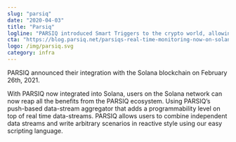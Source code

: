 ```yaml
---
slug: "parsiq"
date: "2020-04-03"
title: "Parsiq"
logline: "PARSIQ introduced Smart Triggers to the crypto world, allowing real-time on-chain events to trigger off-chain actions, giving developers the possibility to automate workflows, creating endless ways to interact with real world applications, maximizing possibilities while focusing on being cost effective."
cta: "https://blog.parsiq.net/parsiqs-real-time-monitoring-now-on-solana/"
logo: /img/parsiq.svg
category: infra
---
```


PARSIQ announced their integration with the Solana blockchain on February 26th, 2021.

With PARSIQ now integrated into Solana, users on the Solana network can now reap all the benefits from the PARSIQ ecosystem. Using PARSIQ’s push-based data-stream aggregator that adds a programmability level on top of real time data-streams. PARSIQ allows users to combine independent data streams and write arbitrary scenarios in reactive style using our easy scripting language.
